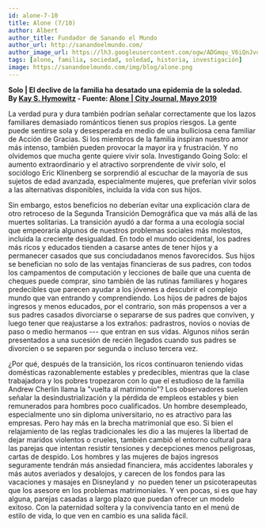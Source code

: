 ```yaml
---
id: alone-7-10
title: Alone (7/10)
author: Albert
author_title: Fundador de Sanando el Mundo
author_url: http://sanandoelmundo.com/
author_image_url: https://lh3.googleusercontent.com/ogw/ADGmqu_V6iQnJvuIOUFQJ8ebZQW6vvBd8lk0fipmF92Z
tags: [alone, familia, sociedad, soledad, historia, investigación]
image: https://sanandoelmundo.com/img/blog/alone.png
---
```


**Solo | El declive de la familia ha desatado una epidemia de la soledad.**  
**By [Kay S. Hymowitz](https://www.city-journal.org/contributor/kay-s-hymowitz_90) - Fuente: [Alone | City Journal, Mayo 2019](https://www.city-journal.org/decline-of-family-loneliness-epidemic)**

La verdad pura y dura también podrían señalar correctamente que los lazos familiares demasiado románticos tienen sus propios riesgos. La gente puede sentirse sola y desesperada en medio de una bulliciosa cena familiar de Acción de Gracias. Si los miembros de la familia inspiran nuestro amor más intenso, también pueden provocar la mayor ira y frustración. Y no olvidemos que mucha gente quiere vivir sola. Investigando Going Solo: el aumento extraordinario y el atractivo sorprendente de vivir solo, el sociólogo Eric Klinenberg se sorprendió al escuchar de la mayoría de sus sujetos de edad avanzada, especialmente mujeres, que preferían vivir solos a las alternativas disponibles, incluida la vida con sus hijos.

Sin embargo, estos beneficios no deberían evitar una explicación clara de otro retroceso de la Segunda Transición Demográfica que va más allá de las muertes solitarias. La transición ayudó a dar forma a una ecología social que empeoraría algunos de nuestros problemas sociales más molestos, incluida la creciente desigualdad. En todo el mundo occidental, los padres más ricos y educados tienden a casarse antes de tener hijos y a permanecer casados ​​que sus conciudadanos menos favorecidos. Sus hijos se benefician no solo de las ventajas financieras de sus padres, con todos los campamentos de computación y lecciones de baile que una cuenta de cheques puede comprar, sino también de las rutinas familiares y hogares predecibles que parecen ayudar a los jóvenes a descubrir el complejo mundo que van entrando y comprendiendo. Los hijos de padres de bajos ingresos y menos educados, por el contrario, son más propensos a ver a sus padres casados ​​divorciarse o separarse de sus padres que conviven, y luego tener que reajustarse a los extraños: padrastros, novios o novias de paso o medio hermanos --- que entran en sus vidas. Algunos niños serán presentados a una sucesión de recién llegados cuando sus padres se divorcien o se separen por segunda o incluso tercera vez.

¿Por qué, después de la transición, los ricos continuaron teniendo vidas domésticas razonablemente estables y predecibles, mientras que la clase trabajadora y los pobres tropezaron con lo que el estudioso de la familia Andrew Cherlin llama la "vuelta al matrimonio"? Los observadores suelen señalar la desindustrialización y la pérdida de empleos estables y bien remunerados para hombres poco cualificados. Un hombre desempleado, especialmente uno sin diploma universitario, no es atractivo para las empresas. Pero hay más en la brecha matrimonial que eso. Si bien el relajamiento de las reglas tradicionales les dio a las mujeres la libertad de dejar maridos violentos o crueles, también cambió el entorno cultural para las parejas que intentan resistir tensiones y decepciones menos peligrosas, cartas de despido. Los hombres y las mujeres de bajos ingresos seguramente tendrán más ansiedad financiera, más accidentes laborales y más autos averiados y desalojos, y carecen de los fondos para las vacaciones y masajes en Disneyland y  no pueden tener un psicoterapeutas que los asesore en los problemas matrimoniales. Y ven pocas, si es que hay alguna, parejas casadas a largo plazo que puedan ofrecer un modelo exitoso. Con la paternidad soltera y la convivencia tanto en el menú de estilo de vida, lo que ven en cambio es una salida fácil.
